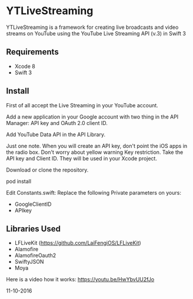 # YTLiveStreaming

YTLiveStreaming is a framework for creating live broadcasts and video streams on YouTube using the YouTube Live Streaming API
(v.3) in Swift 3 

## Requirements

- Xcode 8
- Swift 3

## Install

First of all accept the Live Streaming in your YouTube account.

Add a new application in your Google account with two thing in the API Manager: API key and OAuth 2.0 client ID.

Add YouTube Data API in the API Library.  

Just one note. When you will create an API key, don't point the iOS apps in the radio box. Don't worry about yellow warning Key restriction. Take the API key and Client ID. They will be used in your Xcode project.

Download or clone the repository.

pod install

Edit Constants.swift:
Replace the following Private parameters on yours:
- GoogleClientID
- APIkey

## Libraries Used

- LFLiveKit (https://github.com/LaiFengiOS/LFLiveKit)
- Alamofire
- AlamofireOauth2
- SwiftyJSON
- Moya

Here is a video how it works: https://youtu.be/HwYbvUU2fJo

11-10-2016
